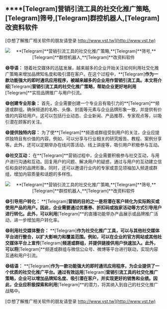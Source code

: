 ## ****[Telegram]**营销引流工具的社交化推广策略,**[Telegram]**筛号,**[Telegram]**群控机器人,**[Telegram]**改资料软件**

[😍想了解推广相关软件的朋友请登录 http://www.vst.tw](http://www.vst.tw)

 <center><img src="https://vst.tw/MP4/tuiguang/png/1.png" alt="**[Telegram]**营销引流工具的社交化推广策略,**[Telegram]**筛号,**[Telegram]**群控机器人,**[Telegram]**改资料软件"></center>

**😄导语：**
随着社交媒体的迅猛发展，越来越多的企业开始关注如何利用社交化推广策略来增加品牌知名度和吸引潜在客户。在这个过程中，**[Telegram]**作为一款功能强大的即时通讯应用程序，被越来越多的企业用作营销引流工具。本文将介绍**[Telegram]**营销引流工具的社交化推广策略，帮助企业更好地利用**[Telegram]**实现品牌推广与用户引流。

**😄创建专业形象：**
首先，企业需要创建一个专业且有吸引力的**[Telegram]**频道或群组。确保频道的名称、头像、封面等元素与企业品牌形象一致，并提供有价值的内容给用户。这可以包括行业动态、企业新闻、产品推荐、专家观点等，以吸引潜在顾客的关注。

**😄提供独特内容：**
为了使**[Telegram]**频道或群组受到用户的关注，企业应提供独特且有价值的内容。例如，可以分享与行业相关的研究报告、教程、案例分享等。此外，还可以定期举办在线问答活动、线上讲座等，吸引用户积极参与互动。

**😄社交互动：**
在**[Telegram]**营销过程中，企业需要积极参与社交互动，与用户进行沟通和互动。回复用户的问题、解决用户的疑惑，通过与用户的互动建立信任和良好的品牌形象。同时，还可以邀请行业内的专家或意见领袖加入频道或群组，增加内容质量和话题的多样性。

 <center><img src="https://vst.tw/MP4/tuiguang/png/1.png" alt="**[Telegram]**营销引流工具的社交化推广策略,**[Telegram]**筛号,**[Telegram]**群控机器人,**[Telegram]**改资料软件"></center>

**😄引导用户转化：**
**[Telegram]**营销的目的之一是将潜在客户转化为实际购买或使用产品的用户。因此，企业需要通过优惠券、折扣码或独家活动等方式引导用户进行转化。此外，可以利用**[Telegram]**的直播功能举办产品展示或品牌推广活动，进一步增加用户转化率。

**😄利用社交媒体整合：**
**[Telegram]**作为社交化推广工具，可以与其他社交媒体平台进行整合，以扩大影响力和覆盖范围。例如，可以在企业的官方网站或其他社交媒体平台上宣传**[Telegram]**频道或群组，并提供链接供用户快速加入。此外，可以将**[Telegram]**频道或群组与微信公众号、微博等平台进行联动，实现内容互通和用户引流。

**😄结语：**
**[Telegram]**作为一款功能强大的即时通讯应用程序，为企业提供了一个优质的社交化推广平台。通过有效运用**[Telegram]**营销引流工具的社交化推广策略，企业可以增加品牌知名度、吸引潜在客户，并实现更好的销售和业绩。因此，企业应积极探索和利用**[Telegram]**的潜力，将其纳入到自己的社交化推广战略中。

[😍想了解推广相关软件的朋友请登录 http://www.vst.tw](http://www.vst.tw)



